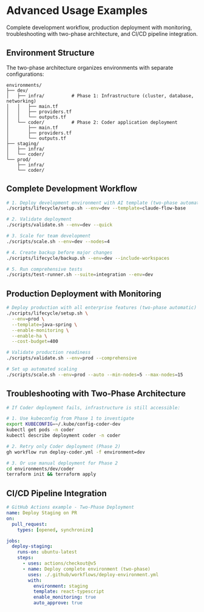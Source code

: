 # Advanced Usage Examples

Complete development workflow, production deployment with monitoring, troubleshooting with two-phase architecture, and CI/CD pipeline integration.

## Environment Structure

The two-phase architecture organizes environments with separate configurations:

```text
environments/
├── dev/
│   ├── infra/          # Phase 1: Infrastructure (cluster, database, networking)
│   │   ├── main.tf
│   │   ├── providers.tf
│   │   └── outputs.tf
│   └── coder/          # Phase 2: Coder application deployment
│       ├── main.tf
│       ├── providers.tf
│       └── outputs.tf
├── staging/
│   ├── infra/
│   └── coder/
└── prod/
    ├── infra/
    └── coder/
```

## Complete Development Workflow

```bash
# 1. Deploy development environment with AI template (two-phase automatic)
./scripts/lifecycle/setup.sh --env=dev --template=claude-flow-base

# 2. Validate deployment
./scripts/validate.sh --env=dev --quick

# 3. Scale for team development
./scripts/scale.sh --env=dev --nodes=4

# 4. Create backup before major changes
./scripts/lifecycle/backup.sh --env=dev --include-workspaces

# 5. Run comprehensive tests
./scripts/test-runner.sh --suite=integration --env=dev
```

## Production Deployment with Monitoring

```bash
# Deploy production with all enterprise features (two-phase automatic)
./scripts/lifecycle/setup.sh \
  --env=prod \
  --template=java-spring \
  --enable-monitoring \
  --enable-ha \
  --cost-budget=400

# Validate production readiness
./scripts/validate.sh --env=prod --comprehensive

# Set up automated scaling
./scripts/scale.sh --env=prod --auto --min-nodes=5 --max-nodes=15
```

## Troubleshooting with Two-Phase Architecture

```bash
# If Coder deployment fails, infrastructure is still accessible:

# 1. Use kubeconfig from Phase 1 to investigate
export KUBECONFIG=~/.kube/config-coder-dev
kubectl get pods -n coder
kubectl describe deployment coder -n coder

# 2. Retry only Coder deployment (Phase 2)
gh workflow run deploy-coder.yml -f environment=dev

# 3. Or use manual deployment for Phase 2
cd environments/dev/coder
terraform init && terraform apply
```

## CI/CD Pipeline Integration

```yaml
# GitHub Actions example - Two-Phase Deployment
name: Deploy Staging on PR
on:
  pull_request:
    types: [opened, synchronize]

jobs:
  deploy-staging:
    runs-on: ubuntu-latest
    steps:
      - uses: actions/checkout@v5
      - name: Deploy complete environment (two-phase)
        uses: ./.github/workflows/deploy-environment.yml
        with:
          environment: staging
          template: react-typescript
          enable_monitoring: true
          auto_approve: true
```
